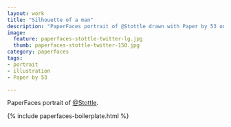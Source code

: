 ```yaml
---
layout: work
title: "Silhouette of a man"
description: "PaperFaces portrait of @Stottle drawn with Paper by 53 on an iPad."
image: 
  feature: paperfaces-stottle-twitter-lg.jpg
  thumb: paperfaces-stottle-twitter-150.jpg
category: paperfaces
tags: 
- portrait
- illustration
- Paper by 53

---
```


PaperFaces portrait of [@Stottle](http://twitter.com/Stottle).

{% include paperfaces-boilerplate.html %}